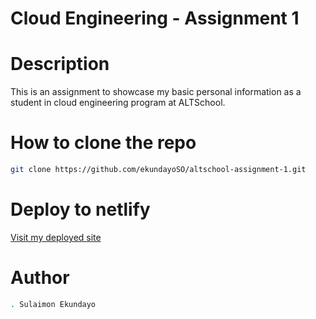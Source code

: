 # Cloud Engineering - Assignment 1

# Description

This is an assignment to showcase my basic personal information as a student in cloud engineering program at ALTSchool.

# How to clone the repo
```bash
git clone https://github.com/ekundayoSO/altschool-assignment-1.git
```

# Deploy to netlify

[Visit my deployed site](https://cloud-sulaimon.netlify.app)


# Author
```bash
. Sulaimon Ekundayo
```